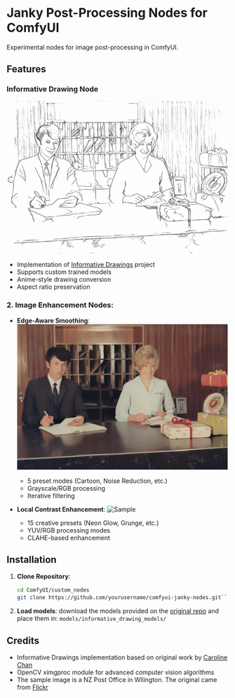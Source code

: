 # Janky Post-Processing Nodes for ComfyUI

Experimental nodes for image post-processing in ComfyUI. 

## Features

### Informative Drawing Node
![Sample](https://github.com/krummrey/comfyui-janky-nodes/blob/main/examples/Informative%20Drawing%20Sample.png)
- Implementation of [Informative Drawings](https://github.com/carolineec/informative-drawings) project
- Supports custom trained models
- Anime-style drawing conversion
- Aspect ratio preservation

### 2. Image Enhancement Nodes:
- **Edge-Aware Smoothing**:
![Sample](https://github.com/krummrey/comfyui-janky-nodes/blob/8982ae83c54efcef231ecd41ce96821a3b2568b4/examples/Edge%20Aware%20Smoothing%20Sample.png)
  - 5 preset modes (Cartoon, Noise Reduction, etc.)
  - Grayscale/RGB processing
  - Iterative filtering

- **Local Contrast Enhancement**:
![Sample](https://github.com/krummrey/comfyui-janky-nodes/blob/8982ae83c54efcef231ecd41ce96821a3b2568b4/examples/Local%20Contrast%20Enhancer%20Sample.png)
  - 15 creative presets (Neon Glow, Grunge, etc.)
  - YUV/RGB processing modes
  - CLAHE-based enhancement

## Installation

1. **Clone Repository**:
   ```bash
   cd ComfyUI/custom_nodes
   git clone https://github.com/yourusername/comfyui-janky-nodes.git```
   
2. **Load models**:
	download the models provided on the [original repo](https://github.com/carolineec/informative-drawings) and place them in:
	```models/informative_drawing_models/```
   
## Credits
- Informative Drawings implementation based on original work by [Caroline Chan](https://github.com/carolineec/informative-drawings)
- OpenCV ximgproc module for advanced computer vision algorithms
- The sample image is a NZ Post Office in Wllington. The original came from [Flickr](https://www.flickr.com/photos/archivesnz/50669735227/in/photolist-crz6KC-NaG9Eo-ox8otM-MEcdkK-wWjaoq-sjfFZe-2pRhFZ3-oBWZi2-qNrJEb-nPLbLw-4yb7wn-kVxsuK-nP6ytW-xG5Fnw-nbg3wJ-2kcvCYB-ucTk9k-rXfBCn-9TMbMV-tyEKJd-wv9js5-ud1XmE-9tW3CG-9ubdv8-w7Y94a-wx8EgJ-7n4mft-2ixBCiC-2k8HLaw-xtGjVv-2jaGHcu-2jaFkeY-2qe5QFH-9uee61-2jeEuXj-wMdM5W-9uee1S-9wy7e7-rp9KAt-9uedWG-9ueea1-9ubdhD-2qmu2Uu-9uee3U-x2zptE-9ubdmz-wWdSSy-2qec6fT-2qecEVz-2p9wx6x)
